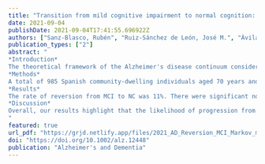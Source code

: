 ```yaml
---
title: "Transition from mild cognitive impairment to normal cognition: Determining the predictors of reversion with multi-state Markov models."
date: 2021-09-04
publishDate: 2021-09-04T17:41:55.696922Z
authors: ["Sanz-Blasco, Rubén", "Ruiz-Sánchez de León, José M.", "Ávila-Villanueva, Marina", "Valentí-Soler, Meritxel", "Gómez-Ramírez, Jaime", "Fernández-Blázquez, Miguel A."]
publication_types: ["2"]
abstract: "
*Introduction* 
The theoretical framework of the Alzheimer's disease continuum considers transition between stages in a unidirectional manner. Here we examine the rate of reversion from mild cognitive impairment (MCI) to normal cognition (NC) and explore a set of potential variables associated with this phenomenon.
*Methods* 
A total of 985 Spanish community-dwelling individuals aged 70 years and over at baseline were monitored for 5 years. During this time, 173 MCI and 36 dementia cases were identified. Multi-state Markov models were performed to characterize transitions between states through the dementia continuum.
*Results* 
The rate of reversion from MCI to NC was 11%. There were significant non-modifiable (age, socioeconomic status, or apolipoprotein E) and modifiable factors (cognitive training or absence of affective symptoms) associated with reversion.
*Discussion* 
Overall, our results highlight that the likelihood of progression from MCI to dementia is very similar to that of reversion from MCI to NC.
"
featured: true  
url_pdf: "https://grjd.netlify.app/files/2021_AD_Reversion_MCI_Markov_models_Sanz.pdf"
doi: "https://doi.org/10.1002/alz.12448"
publication: "Alzheimer's and Dementia"
---
```

